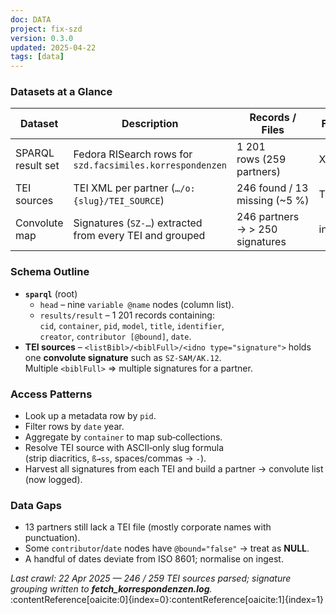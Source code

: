 ```yaml
---
doc: DATA
project: fix-szd
version: 0.3.0
updated: 2025‑04‑22
tags: [data]
---
```


### Datasets at a Glance

| Dataset            | Description                                                   | Records / Files                    | Format  |
|--------------------|---------------------------------------------------------------|------------------------------------|---------|
| SPARQL result set  | Fedora RISearch rows for `szd.facsimiles.korrespondenzen`     | 1 201 rows (259 partners)          | XML     |
| TEI sources        | TEI XML per partner (`…/o:{slug}/TEI_SOURCE`)                 | 246 found / 13 missing (~5 %)      | TEI XML |
| Convolute map      | Signatures (`SZ‑…`) extracted from every TEI and grouped      | 246 partners → > 250 signatures    | in log |

### Schema Outline

* **`sparql`** (root)  
  * `head` – nine `variable @name` nodes (column list).  
  * `results/result` – 1 201 records containing:  
    `cid`, `container`, `pid`, `model`, `title`, `identifier`,  
    `creator`, `contributor [@bound]`, `date`.  
* **TEI sources** – `<listBibl>/<biblFull>/<idno type="signature">` holds one
  **convolute signature** such as `SZ‑SAM/AK.12`.  
  Multiple `<biblFull>` ⇒ multiple signatures for a partner.

### Access Patterns

* Look up a metadata row by `pid`.  
* Filter rows by `date` year.  
* Aggregate by `container` to map sub‑collections.  
* Resolve TEI source with ASCII‑only slug formula  
  (strip diacritics, `ß→ss`, spaces/commas → `-`).  
* Harvest all signatures from each TEI and build a partner → convolute list
  (now logged).

### Data Gaps

* 13 partners still lack a TEI file (mostly corporate names with punctuation).  
* Some `contributor`/`date` nodes have `@bound="false"` → treat as **NULL**.  
* A handful of dates deviate from ISO 8601; normalise on ingest.

_Last crawl: 22 Apr 2025 — 246 / 259 TEI sources parsed; signature grouping
written to **fetch_korrespondenzen.log**._ :contentReference[oaicite:0]{index=0}&#8203;:contentReference[oaicite:1]{index=1}
